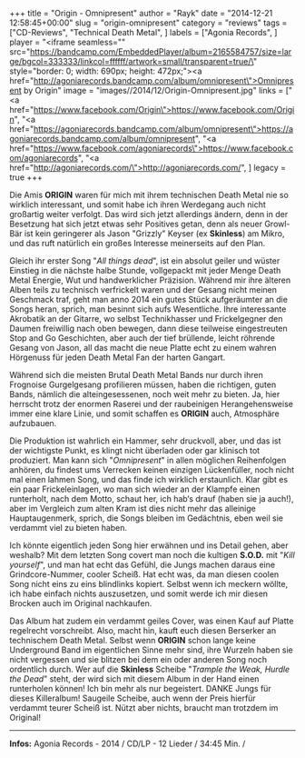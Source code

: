 +++
title = "Origin - Omnipresent"
author = "Rayk"
date = "2014-12-21 12:58:45+00:00"
slug = "origin-omnipresent"
category = "reviews"
tags = ["CD-Reviews", "Technical Death Metal", ]
labels = ["Agonia Records", ]
player = "<iframe seamless=\"\" src=\"https://bandcamp.com/EmbeddedPlayer/album=2165584757/size=large/bgcol=333333/linkcol=ffffff/artwork=small/transparent=true/\" style=\"border: 0; width: 690px; height: 472px;\"><a href=\"http://agoniarecords.bandcamp.com/album/omnipresent\">Omnipresent by Origin</a></iframe>"
image = "images//2014/12/Origin-Omnipresent.jpg"
links = ["<a href=\"https://www.facebook.com/Origin\">https://www.facebook.com/Origin</a>", "<a href=\"https://agoniarecords.bandcamp.com/album/omnipresent\">https://agoniarecords.bandcamp.com/album/omnipresent</a>", "<a href=\"https://www.facebook.com/agoniarecords\">https://www.facebook.com/agoniarecords</a>", "<a href=\"http://agoniarecords.com/\">http://agoniarecords.com/</a>", ]
legacy = true
+++

Die Amis **ORIGIN** waren für mich mit ihrem technischen Death Metal nie so wirklich interessant, und somit habe ich ihren Werdegang auch nicht großartig weiter verfolgt. Das wird sich jetzt allerdings ändern, denn in der Besetzung hat sich jetzt etwas sehr Positives getan, denn als neuer Growl-Bär ist kein geringerer als Jason "Grizzly" Keyser (ex **Skinless**) am Mikro, und das ruft natürlich ein großes Interesse meinerseits auf den Plan.

Gleich ihr erster Song "_All things dead_", ist ein absolut geiler und wüster Einstieg in die nächste halbe Stunde, vollgepackt mit jeder Menge Death Metal Energie, Wut und handwerklicher Präzision. Während mir ihre älteren Alben teils zu technisch verfrickelt waren und der Gesang nicht meinen Geschmack traf, geht man anno 2014 ein gutes Stück aufgeräumter an die Songs heran, sprich, man besinnt sich aufs Wesentliche. Ihre interessante Akrobatik an der Gitarre, wo selbst Technikhasser und Frickelgegner den Daumen freiwillig nach oben bewegen, dann diese teilweise eingestreuten Stop and Go Geschichten, aber auch der tief brüllende, leicht röhrende Gesang von Jason, all das macht die neue Platte echt zu einem wahren Hörgenuss für jeden Death Metal Fan der harten Gangart.

Während sich die meisten Brutal Death Metal Bands nur durch ihren Frognoise Gurgelgesang profilieren müssen, haben die richtigen, guten Bands, nämlich die alteingesessenen, noch weit mehr zu bieten. Ja, hier herrscht trotz der enormen Raserei und der raubeinigen Herangehensweise immer eine klare Linie, und somit schaffen es **ORIGIN** auch, Atmosphäre aufzubauen.

Die Produktion ist wahrlich ein Hammer, sehr druckvoll, aber, und das ist der wichtigste Punkt, es klingt nicht überladen oder gar klinisch tot produziert. Man kann sich "_Omnipresent_" in allen möglichen Reihenfolgen anhören, du findest ums Verrecken keinen einzigen Lückenfüller, noch nicht mal einen lahmen Song, und das finde ich wirklich erstaunlich. Klar gibt es ein paar Frickeleinlagen, wo man sich wieder an der Klampfe einen runterholt, nach dem Motto, schaut her, ich hab‘s drauf (haben sie ja auch!), aber im Vergleich zum alten Kram ist dies nicht mehr das alleinige Hauptaugenmerk, sprich, die Songs bleiben im Gedächtnis, eben weil sie verdammt viel zu bieten haben.

Ich könnte eigentlich jeden Song hier erwähnen und ins Detail gehen, aber weshalb? Mit dem letzten Song covert man noch die kultigen **S.O.D.** mit "_Kill yourself_", und man hat echt das Gefühl, die Jungs machen daraus eine Grindcore-Nummer, cooler Scheiß. Hat echt was, da man diesen coolen Song nicht eins zu eins blindlinks kopiert. Selbst wenn ich meckern wöllte, ich habe einfach nichts auszusetzen, und somit werde ich mir diesen Brocken auch im Original nachkaufen.

Das Album hat zudem ein verdammt geiles Cover, was einen Kauf auf Platte regelrecht vorschreibt. Also, macht hin, kauft euch diesen Berserker an technischem Death Metal. Selbst wenn **ORIGIN** schon lange keine Underground Band im eigentlichen Sinne mehr sind, ihre Wurzeln haben sie nicht vergessen und sie blitzen bei dem ein oder anderen Song noch ordentlich durch. Wer auf die **Skinless** Scheibe "_Trample the Weak, Hurdle the Dead_" steht, der wird sich mit diesem Album in der Hand einen runterholen können! Ich bin mehr als nur begeistert. DANKE Jungs für dieses Killeralbum! Saugeile Scheibe, auch wenn der Preis hierfür verdammt teurer Scheiß ist. Nützt aber nichts, braucht man trotzdem im Original!





---
**Infos:**
Agonia Records - 2014 / 
CD/LP - 12 Lieder / 34:45 Min. / 

